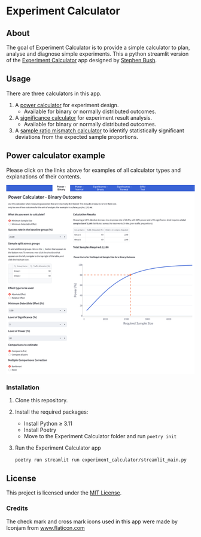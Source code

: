 # Experiment Calculator

## About

The goal of Experiment Calculator is to provide a simple calculator to plan, analyse and diagnose simple experiments. This a python streamlit version of the [Experiment Calculator](https://github.com/sabush/ExperimentCalculator) app designed by [Stephen Bush](https://github.com/sabush).

## Usage

There are three calculators in this app.

1. A [power calculator](calculator_types/power_calculator.md) for experiment design.
    - Available for binary or normally distributed outcomes.
2. A [significance calculator](calculator_types/significance_calculator.md) for experiment result analysis.
    - Available for binary or normally distributed outcomes.
3. A [sample ratio mismatch calculator](calculator_types/srm_calculator.md) to identify statistically significant deviations from the expected sample proportions.

## Power calculator example

Please click on the links above for examples of all calculator types and explanations of their contents.

<img src="calculator_types/images/power_binary.png" alt="example image for the binary power calculator usage"/>

### Installation

1. Clone this repository.
2. Install the required packages:
    - Install Python ≥ 3.11
    - Install Poetry
    - Move to the Experiment Calculator folder and run `poetry init`
3. Run the Experiment Calculator app

    `poetry run streamlit run experiment_calculator/streamlit_main.py`

## License

This project is licensed under the [MIT License](LICENSE).

### Credits

The check mark and cross mark icons used in this app were made by Iconjam from www.flaticon.com
